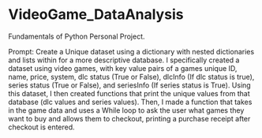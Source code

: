 # VideoGame_DataAnalysis
Fundamentals of Python  Personal Project.

Prompt:
Create a Unique dataset using a dictionary with nested dictionaries and lists within for a more descriptive database. I specifically created a dataset using video games,
with key value pairs of a games unique ID, name, price, system, dlc status (True or False), dlcInfo (If dlc status is true), series status (True or False), and seriesInfo (If series status is True). Using this dataset, I then created functions that print the unique values from that database (dlc values and series values). Then, I made a function that takes in the game data and uses a While loop to ask the user what games they want to buy and allows them to checkout, printing a purchase receipt after checkout is entered.